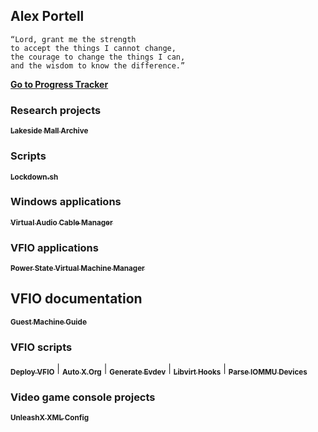 ## Alex Portell

```
“Lord, grant me the strength
to accept the things I cannot change,
the courage to change the things I can,
and the wisdom to know the difference.”
```

[**Go to Progress Tracker**][github00]

### Research projects
**[<sub>Lakeside Mall Archive</sub>][github05]**

### Scripts
**[<sub>Lockdown.sh</sub>][github07]**

### Windows applications
**[<sub>Virtual Audio Cable Manager</sub>][github11]**

### VFIO applications
**[<sub>Power State Virtual Machine Manager</sub>][github09]**

## VFIO documentation
**[<sub>Guest Machine Guide</sub>][github04]**

### VFIO scripts
**[<sub>Deploy VFIO</sub>][github02]** | **[<sub>Auto X.Org</sub>][github01]** | **[<sub>Generate Evdev</sub>][github03]** | **[<sub>Libvirt Hooks</sub>][github06]** | **[<sub>Parse IOMMU Devices</sub>][github08]**

### Video game console projects
**[<sub>UnleashX XML Config</sub>][github10]**

[github00]: https://github.com/portellam/progress-tracker
[codeberg01]: https://codeberg.org/portellam/auto-xorg
[github01]:   https://github.com/portellam/auto-xorg
[codeberg02]: https://codeberg.org/portellam/deploy-VFIO
[github02]:   https://github.com/portellam/deploy-VFIO
[codeberg03]: https://codeberg.org/portellam/generate-evdev
[github03]:   https://github.com/portellam/generate-evdev
[codeberg04]: https://codeberg.org/portellam/guest-machine-guide
[github04]:   https://github.com/portellam/guest-machine-guide
[codeberg05]: https://codeberg.org/portellam/lakeside-mall-archive
[github05]:   https://github.com/portellam/lakeside-mall-archive
[codeberg06]: https://codeberg.org/portellam/libvirt-hooks
[github06]:   https://github.com/portellam/libvirt-hooks
[codeberg07]: https://github.com/portellam/lockdown.sh
[github07]:   https://github.com/portellam/lockdown.sh
[codeberg08]: https://codeberg.org/portellam/parse-iommu-devices
[github08]:   https://github.com/portellam/parse-iommu-devices
[codeberg09]: https://codeberg.org/portellam/powerstate-virtmanager
[github09]:   https://github.com/portellam/powerstate-virtmanager
[codeberg10]: https://codeberg.org/portellam/unleashx-xml-config
[github10]:   https://github.com/portellam/unleashx-xml-config
[codeberg11]: https://codeberg.org/portellam/vac-manager
[github11]:   https://github.com/portellam/vac-manager
